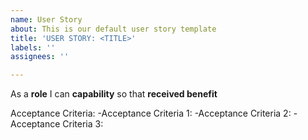 ```yaml
---
name: User Story
about: This is our default user story template
title: 'USER STORY: <TITLE>'
labels: ''
assignees: ''

---
```


As a **role** I can **capability** so that **received benefit**

Acceptance Criteria:
  -Acceptance Criteria 1:
  -Acceptance Criteria 2:
  -Acceptance Criteria 3:
